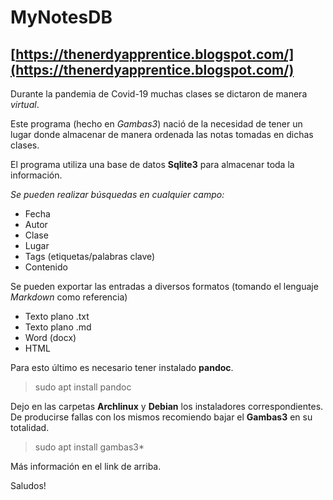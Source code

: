 # MyNotesDB
## [https://thenerdyapprentice.blogspot.com/](https://thenerdyapprentice.blogspot.com/) 

Durante la pandemia de Covid-19 muchas clases se dictaron de manera *virtual*.

Este programa (hecho en *Gambas3*) nació de la necesidad de tener un lugar donde almacenar de manera ordenada las notas tomadas en dichas clases. 

El programa utiliza una base de datos **Sqlite3** para almacenar toda la información. 

*Se pueden realizar búsquedas en cualquier campo:*

- Fecha
- Autor 
- Clase
- Lugar 
- Tags (etiquetas/palabras clave)
- Contenido

Se pueden exportar las entradas a diversos formatos (tomando el lenguaje *Markdown* como referencia)

- Texto plano .txt
- Texto plano .md
- Word (docx)
- HTML

Para esto último es necesario tener instalado **pandoc**.

> sudo apt install pandoc

Dejo en las carpetas **Archlinux** y **Debian** los instaladores correspondientes. De producirse fallas con los mismos recomiendo bajar el **Gambas3** en su totalidad.

> sudo apt install gambas3*

Más información en el link de arriba.

Saludos!
